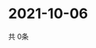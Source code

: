 # 2021-10-06
  共 0条

  <!-- BEGIN -->
  <!-- 最后更新时间Wed Oct 06 2021 09:03:21 GMT+0000 (Coordinated Universal Time) -->
  
  <!-- END -->
  
  